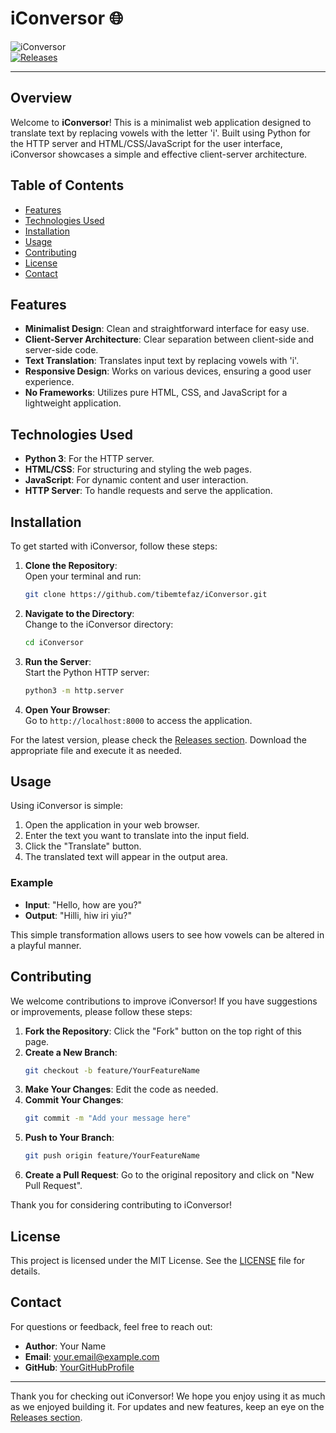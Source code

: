 # iConversor 🌐

![iConversor](https://img.shields.io/badge/iConversor-v1.0-blue.svg)  
[![Releases](https://img.shields.io/badge/Check_Releases-brightgreen.svg)](https://github.com/tibemtefaz/iConversor/releases)

---

## Overview

Welcome to **iConversor**! This is a minimalist web application designed to translate text by replacing vowels with the letter 'i'. Built using Python for the HTTP server and HTML/CSS/JavaScript for the user interface, iConversor showcases a simple and effective client-server architecture.

## Table of Contents

- [Features](#features)
- [Technologies Used](#technologies-used)
- [Installation](#installation)
- [Usage](#usage)
- [Contributing](#contributing)
- [License](#license)
- [Contact](#contact)

## Features

- **Minimalist Design**: Clean and straightforward interface for easy use.
- **Client-Server Architecture**: Clear separation between client-side and server-side code.
- **Text Translation**: Translates input text by replacing vowels with 'i'.
- **Responsive Design**: Works on various devices, ensuring a good user experience.
- **No Frameworks**: Utilizes pure HTML, CSS, and JavaScript for a lightweight application.

## Technologies Used

- **Python 3**: For the HTTP server.
- **HTML/CSS**: For structuring and styling the web pages.
- **JavaScript**: For dynamic content and user interaction.
- **HTTP Server**: To handle requests and serve the application.

## Installation

To get started with iConversor, follow these steps:

1. **Clone the Repository**:  
   Open your terminal and run:
   ```bash
   git clone https://github.com/tibemtefaz/iConversor.git
   ```

2. **Navigate to the Directory**:  
   Change to the iConversor directory:
   ```bash
   cd iConversor
   ```

3. **Run the Server**:  
   Start the Python HTTP server:
   ```bash
   python3 -m http.server
   ```

4. **Open Your Browser**:  
   Go to `http://localhost:8000` to access the application.

For the latest version, please check the [Releases section](https://github.com/tibemtefaz/iConversor/releases). Download the appropriate file and execute it as needed.

## Usage

Using iConversor is simple:

1. Open the application in your web browser.
2. Enter the text you want to translate into the input field.
3. Click the "Translate" button.
4. The translated text will appear in the output area.

### Example

- **Input**: "Hello, how are you?"
- **Output**: "Hilli, hiw iri yiu?"

This simple transformation allows users to see how vowels can be altered in a playful manner.

## Contributing

We welcome contributions to improve iConversor! If you have suggestions or improvements, please follow these steps:

1. **Fork the Repository**: Click the "Fork" button on the top right of this page.
2. **Create a New Branch**: 
   ```bash
   git checkout -b feature/YourFeatureName
   ```
3. **Make Your Changes**: Edit the code as needed.
4. **Commit Your Changes**: 
   ```bash
   git commit -m "Add your message here"
   ```
5. **Push to Your Branch**: 
   ```bash
   git push origin feature/YourFeatureName
   ```
6. **Create a Pull Request**: Go to the original repository and click on "New Pull Request".

Thank you for considering contributing to iConversor!

## License

This project is licensed under the MIT License. See the [LICENSE](LICENSE) file for details.

## Contact

For questions or feedback, feel free to reach out:

- **Author**: Your Name
- **Email**: your.email@example.com
- **GitHub**: [YourGitHubProfile](https://github.com/YourGitHubProfile)

---

Thank you for checking out iConversor! We hope you enjoy using it as much as we enjoyed building it. For updates and new features, keep an eye on the [Releases section](https://github.com/tibemtefaz/iConversor/releases).